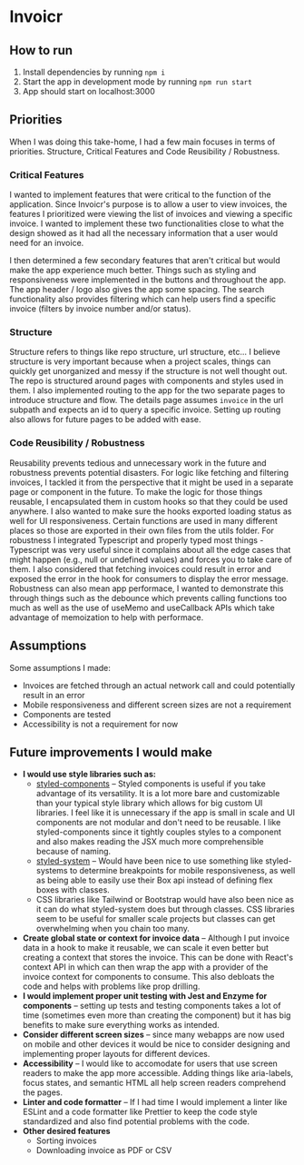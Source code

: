 # Invoicr

## How to run
1. Install dependencies by running `npm i`
2. Start the app in development mode by running `npm run start`
3. App should start on localhost:3000

## Priorities
When I was doing this take-home, I had a few main focuses in terms of priorities. Structure, Critical Features and Code Reusibility / Robustness.

### Critical Features
I wanted to implement features that were critical to the function of the application. Since Invoicr's purpose is to allow a user to view invoices, the features I prioritized were viewing the list of invoices and viewing a specific invoice. I wanted to implement these two functionalities close to what the design showed as it had all the necessary information that a user would need for an invoice.

I then determined a few secondary features that aren't critical but would make the app experience much better. Things such as styling and responsiveness were implemented in the buttons and throughout the app. The app header / logo also gives the app some spacing. The search functionality also provides filtering which can help users find a specific invoice (filters by invoice number and/or status).

### Structure
Structure refers to things like repo structure, url structure, etc... I believe structure is very important because when a project scales, things can quickly get unorganized and messy if the structure is not well thought out. The repo is structured around pages with components and styles used in them. I also implemented routing to the app for the two separate pages to introduce structure and flow. The details page assumes `invoice` in the url subpath and expects an id to query a specific invoice. Setting up routing also allows for future pages to be added with ease.

### Code Reusibility / Robustness
Reusability prevents tedious and unnecessary work in the future and robustness prevents potential disasters. For logic like fetching and filtering invoices, I tackled it from the perspective that it might be used in a separate page or component in the future. To make the logic for those things reusable, I encapsulated them in custom hooks so that they could be used anywhere. I also wanted to make sure the hooks exported loading status as well for UI responsiveness. Certain functions are used in many different places so those are exported in their own files from the utils folder. For robustness I integrated Typescript and properly typed most things - Typescript was very useful since it complains about all the edge cases that might happen (e.g., null or undefined values) and forces you to take care of them. I also considered that fetching invoices could result in error and exposed the error in the hook for consumers to display the error message. Robustness can also mean app performace, I wanted to demonstrate this through things such as the debounce which prevents calling functions too much as well as the use of useMemo and useCallback APIs which take advantage of memoization to help with performace.

## Assumptions
Some assumptions I made:
- Invoices are fetched through an actual network call and could potentially result in an error
- Mobile responsiveness and different screen sizes are not a requirement
- Components are tested
- Accessibility is not a requirement for now

## Future improvements I would make
- **I would use style libraries such as:**
  - [styled-components](https://styled-components.com/) – Styled components is useful if you take advantage of its versatility. It is a lot more bare and customizable than your typical style library which allows for big custom UI libraries. I feel like it is unnecessary if the app is small in scale and UI components are not modular and don't need to be reusable. I like styled-components since it tightly couples styles to a component and also makes reading the JSX much more comprehensible because of naming.
  - [styled-system](https://styled-system.com/) – Would have been nice to use something like styled-systems to determine breakpoints for mobile responsiveness, as well as being able to easily use their Box api instead of defining flex boxes with classes.
  - CSS libraries like Tailwind or Bootstrap would have also been nice as it can do what styled-system does but through classes. CSS libraries seem to be useful for smaller scale projects but classes can get overwhelming when you chain too many.
- **Create global state or context for invoice data** – Although I put invoice data in a hook to make it reusable, we can scale it even better but creating a context that stores the invoice. This can be done with React's context API in which can then wrap the app with a provider of the invoice context for components to consume. This also debloats the code and helps with problems like prop drilling.
- **I would implement proper unit testing with Jest and Enzyme for components** – setting up tests and testing components takes a lot of time (sometimes even more than creating the component) but it has big benefits to make sure everything works as intended.
- **Consider different screen sizes** – since many webapps are now used on mobile and other devices it would be nice to consider designing and implementing proper layouts for different devices.
- **Accessibility** – I would like to accomodate for users that use screen readers to make the app more accessible. Adding things like aria-labels, focus states, and semantic HTML all help screen readers comprehend the pages.
- **Linter and code formatter** – If I had time I would implement a linter like ESLint and a code formatter like Prettier to keep the code style standardized and also find potential problems with the code.
- **Other desired features** 
  - Sorting invoices
  - Downloading invoice as PDF or CSV
